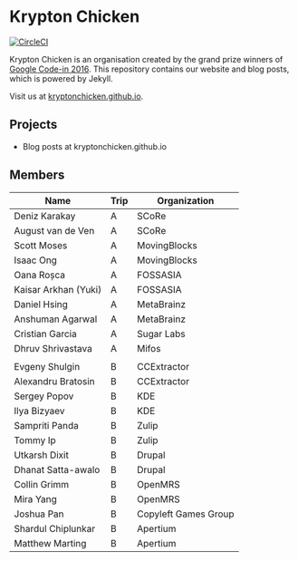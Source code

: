 # Krypton Chicken
[![CircleCI][build_status]][circleci_link]

Krypton Chicken is an organisation created by the grand prize winners of
[Google Code-in 2016](https://developers.google.com/open-source/gci/). This
repository contains our website and blog posts, which is powered by Jekyll.

Visit us at [kryptonchicken.github.io][link].

## Projects
- Blog posts at kryptonchicken.github.io

## Members

| Name | Trip | Organization |
|-------|---------|-------------|
| Deniz Karakay | A | SCoRe |
| August van de Ven | A | SCoRe |
| Scott Moses | A | MovingBlocks |
| Isaac Ong | A | MovingBlocks |
| Oana Roșca | A | FOSSASIA |
| Kaisar Arkhan (Yuki) | A | FOSSASIA |
| Daniel Hsing | A | MetaBrainz |
| Anshuman Agarwal | A | MetaBrainz |
| Cristian Garcia | A | Sugar Labs |
| Dhruv Shrivastava | A | Mifos |
| |
| Evgeny Shulgin | B | CCExtractor |
| Alexandru Bratosin | B | CCExtractor |
| Sergey Popov | B | KDE |
| Ilya Bizyaev | B | KDE |
| Sampriti Panda | B | Zulip |
| Tommy Ip | B | Zulip |
| Utkarsh Dixit | B | Drupal |
| Dhanat Satta-awalo | B | Drupal |
| Collin Grimm | B | OpenMRS |
| Mira Yang | B | OpenMRS |
| Joshua Pan | B | Copyleft Games Group |
| Shardul Chiplunkar | B | Apertium |
| Matthew Marting | B | Apertium |

[link]: https://kryptonchicken.github.io/
[circleci_link]: https://circleci.com/gh/KryptonChicken/kryptonchicken.github.io
[build_status]: https://circleci.com/gh/KryptonChicken/kryptonchicken.github.io.svg?style=svg
